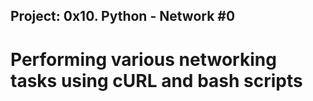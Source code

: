 ## Project: 0x10. Python - Network #0

# Performing various networking tasks using cURL and bash scripts
